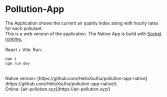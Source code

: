 # Pollution-App
The Application shows the current air quality index along with
hourly rates for each pollutant.
<br>
This is a web version of the application. The Native App is build with [Socket runtime.](https://socketsupply.co/)
<br>
<br>
React + Vite. Run: 
<br>

```sh
npm i
npm run dev
```
<br>
Native version: [https://github.com/HelloXiuXiu/pollution-app-native](https://github.com/HelloXiuXiu/pollution-app-native/)
<br>
Online: [air-pollution.xyz](https://air-pollution.xyz/)
